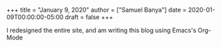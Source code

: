 +++
title = "January 9, 2020"
author = ["Samuel Banya"]
date = 2020-01-09T00:00:00-05:00
draft = false
+++

I redesigned the entire site, and am writing this blog using Emacs's Org-Mode